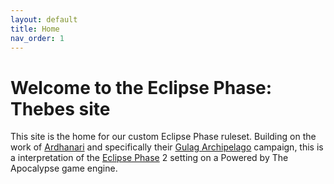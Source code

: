 ```yaml
---
layout: default
title: Home
nav_order: 1
---
```


# Welcome to the Eclipse Phase: Thebes site

This site is the home for our custom Eclipse Phase ruleset. Building on the work of [Ardhanari](zhttps://www.obsidianportal.com/profile/ardhanari) and specifically their [Gulag Archipelago](https://eclipse-phase-apocalypse.obsidianportal.com/wikis/main-page) campaign, this is a interpretation of the [Eclipse Phase](https://eclipsephase.com/) 2 setting on a Powered by The Apocalypse game engine.
